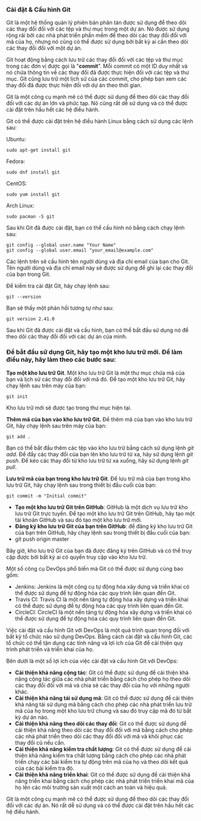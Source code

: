 ### Cài đặt & Cấu hình Git
Git là một hệ thống quản lý phiên bản phân tán được sử dụng để theo dõi các thay đổi đối với các tệp và thư mục trong một dự án. Nó được sử dụng rộng rãi bởi các nhà phát triển phần mềm để theo dõi các thay đổi đối với mã của họ, nhưng nó cũng có thể được sử dụng bởi bất kỳ ai cần theo dõi các thay đổi đối với một dự án.

Git hoạt động bằng cách lưu trữ các thay đổi đối với các tệp và thư mục trong các đơn vị được gọi là "**commit**". Mỗi commit có một ID duy nhất và nó chứa thông tin về các thay đổi đã được thực hiện đối với các tệp và thư mục. Git cũng lưu trữ một lịch sử của các commit, cho phép bạn xem các thay đổi đã được thực hiện đối với dự án theo thời gian.

Git là một công cụ mạnh mẽ có thể được sử dụng để theo dõi các thay đổi đối với các dự án lớn và phức tạp. Nó cũng rất dễ sử dụng và có thể được cài đặt trên hầu hết các hệ điều hành.

Git có thể được cài đặt trên hệ điều hành Linux bằng cách sử dụng các lệnh sau:

Ubuntu:

    sudo apt-get install git

Fedora:

    sudo dnf install git

CentOS:

    sudo yum install git

Arch Linux:

    sudo pacman -S git

Sau khi Git đã được cài đặt, bạn có thể cấu hình nó bằng cách chạy lệnh sau:

    git config --global user.name "Your Name"
    git config --global user.email "your_email@example.com"

Các lệnh trên sẽ cấu hình tên người dùng và địa chỉ email của bạn cho Git. Tên người dùng và địa chỉ email này sẽ được sử dụng để ghi lại các thay đổi của bạn trong Git.

Để kiểm tra cài đặt Git, hãy chạy lệnh sau:

    git --version

Bạn sẽ thấy một phản hồi tương tự như sau:

    git version 2.41.0

Sau khi Git đã được cài đặt và cấu hình, bạn có thể bắt đầu sử dụng nó để theo dõi các thay đổi đối với các dự án của mình.

### Để bắt đầu sử dụng Git, hãy tạo một kho lưu trữ mới. Để làm điều này, hãy làm theo các bước sau:

**Tạo một kho lưu trữ Git**. Một kho lưu trữ Git là một thư mục chứa mã của bạn và lịch sử các thay đổi đối với mã đó. Để tạo một kho lưu trữ Git, hãy chạy lệnh sau trên máy của bạn:

    git init

Kho lưu trữ mới sẽ được tạo trong thư mục hiện tại.

**Thêm mã của bạn vào kho lưu trữ Git.** Để thêm mã của bạn vào kho lưu trữ Git, hãy chạy lệnh sau trên máy của bạn:

    git add .

Bạn có thể bắt đầu thêm các tệp vào kho lưu trữ bằng cách sử dụng lệnh *git add*. Để đẩy các thay đổi của bạn lên kho lưu trữ từ xa, hãy sử dụng lệnh *git push*. Để kéo các thay đổi từ kho lưu trữ từ xa xuống, hãy sử dụng lệnh *git pull*.

**Lưu trữ mã của bạn trong kho lưu trữ Git**. Để lưu trữ mã của bạn trong kho lưu trữ Git, hãy chạy lệnh sau trong thiết bị đầu cuối của bạn:

    git commit -m "Initial commit"

- **Tạo một kho lưu trữ Git trên GitHub**: GitHub là một dịch vụ lưu trữ kho lưu trữ Git trực tuyến. Để tạo một kho lưu trữ Git trên GitHub, hãy tạo một tài khoản GitHub và sau đó tạo một kho lưu trữ mới.
- **Đăng ký kho lưu trữ Git của bạn trên GitHub**: để đăng ký kho lưu trữ Git của bạn trên GitHub, hãy chạy lệnh sau trong thiết bị đầu cuối của bạn:
- 
    git push origin master

Bây giờ, kho lưu trữ Git của bạn đã được đăng ký trên GitHub và có thể truy cập được bởi bất kỳ ai có quyền truy cập vào kho lưu trữ.

Một số công cụ DevOps phổ biến mà Git có thể được sử dụng cùng bao gồm:

- Jenkins: Jenkins là một công cụ tự động hóa xây dựng và triển khai có thể được sử dụng để tự động hóa các quy trình liên quan đến Git.
- Travis CI: Travis CI là một nền tảng tự động hóa xây dựng và triển khai có thể được sử dụng để tự động hóa các quy trình liên quan đến Git.
- CircleCI: CircleCI là một nền tảng tự động hóa xây dựng và triển khai có thể được sử dụng để tự động hóa các quy trình liên quan đến Git.

Việc cài đặt và cấu hình Git với DevOps là một quá trình quan trọng đối với bất kỳ tổ chức nào sử dụng DevOps. Bằng cách cài đặt và cấu hình Git, các tổ chức có thể tận dụng các tính năng và lợi ích của Git để cải thiện quy trình phát triển và triển khai của họ.

Bên dưới là một số lợi ích của việc cài đặt và cấu hình Git với DevOps:

- **Cải thiện khả năng cộng tác**: Git có thể được sử dụng để cải thiện khả năng cộng tác giữa các nhà phát triển bằng cách cho phép họ theo dõi các thay đổi đối với mã và chia sẻ các thay đổi của họ với những người khác.
- **Cải thiện khả năng tái sử dụng mã**: Git có thể được sử dụng để cải thiện khả năng tái sử dụng mã bằng cách cho phép các nhà phát triển lưu trữ mã của họ trong một kho lưu trữ chung và sau đó truy cập mã đó từ bất kỳ dự án nào.
- **Cải thiện khả năng theo dõi các thay đổi**: Git có thể được sử dụng để cải thiện khả năng theo dõi các thay đổi đối với mã bằng cách cho phép các nhà phát triển theo dõi các thay đổi đối với mã và khôi phục các thay đổi cũ nếu cần.
- **Cải thiện khả năng kiểm tra chất lượng**: Git có thể được sử dụng để cải thiện khả năng kiểm tra chất lượng bằng cách cho phép các nhà phát triển chạy các bài kiểm tra tự động trên mã của họ và theo dõi kết quả của các bài kiểm tra đó.
- **Cải thiện khả năng triển khai**: Git có thể được sử dụng để cải thiện khả năng triển khai bằng cách cho phép các nhà phát triển triển khai mã của họ lên các môi trường sản xuất một cách an toàn và hiệu quả.

Git là một công cụ mạnh mẽ có thể được sử dụng để theo dõi các thay đổi đối với các dự án. Nó rất dễ sử dụng và có thể được cài đặt trên hầu hết các hệ điều hành.